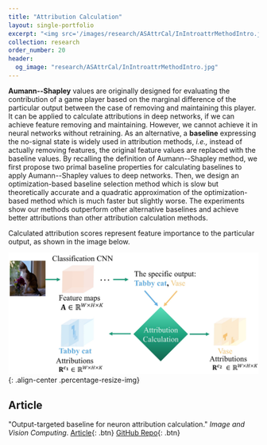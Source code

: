 ```yaml
---
title: "Attribution Calculation"
layout: single-portfolio
excerpt: "<img src='/images/research/ASAttrCal/InIntroattrMethodIntro.jpg' alt=''>"
collection: research
order_number: 20
header: 
  og_image: "research/ASAttrCal/InIntroattrMethodIntro.jpg"
---
```


**Aumann--Shapley** values are originally designed for evaluating the contribution of a game player based on the marginal difference of the particular output between the case of removing and maintaining this player. It can be applied to calculate attributions in deep networks, if we can achieve feature removing and maintaining. However, we cannot achieve it in neural networks without retraining. As an alternative, a **baseline** expressing the no-signal state is widely used in attribution methods, *i.e.,* instead of actually removing features, the original feature values are replaced with the baseline values. By recalling the definition of Aumann--Shapley method, we first propose two primal baseline properties for calculating baselines to apply Aumann--Shapley values to deep networks. Then, we design an optimization-based baseline selection method which is slow but theoretically accurate and a quadratic approximation of the optimization-based method which is much faster but slightly worse. The experiments show our methods outperform other alternative baselines and achieve better attributions than other attribution calculation methods.

Calculated attribution scores represent feature importance to the particular output, as shown in the image below. 

![](/images/research/ASAttrCal/InIntroattrMethodIntro.jpg){: .align-center .percentage-resize-img}

## Article

"Output-targeted baseline for neuron attribution calculation." *Image and Vision Computing*. [Article](https://www.sciencedirect.com/science/article/abs/pii/S0262885622001457){: .btn} [GitHub Repo](https://github.com/GlowingHorse/Attribution-Visualization){: .btn}
